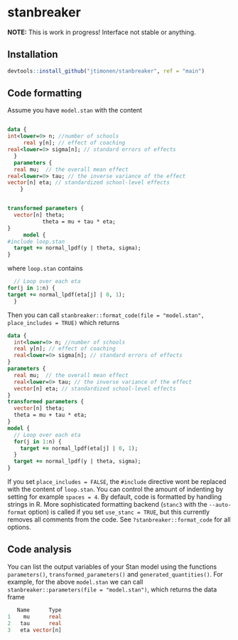 
# stanbreaker

<!-- badges: start -->
<!-- badges: end -->

**NOTE:** This is work in progress! Interface not stable or anything.

## Installation

``` r
devtools::install_github("jtimonen/stanbreaker", ref = "main")
```

## Code formatting

Assume you have `model.stan` with the content
``` stan

data {
int<lower=0> n; //number of schools
     real y[n]; // effect of coaching
real<lower=0> sigma[n]; // standard errors of effects
  }
  parameters {
  real mu;  // the overall mean effect
real<lower=0> tau; // the inverse variance of the effect
vector[n] eta; // standardized school-level effects
    }


transformed parameters {
  vector[n] theta;
           theta = mu + tau * eta;
}
     model {
#include loop.stan
  target += normal_lpdf(y | theta, sigma);
}


```

where `loop.stan` contains
``` stan
  // Loop over each eta
for(j in 1:n) {
target += normal_lpdf(eta[j] | 0, 1);
  }

```

Then you can call `stanbreaker::format_code(file = "model.stan", place_includes = TRUE)` which returns

``` stan
data {
  int<lower=0> n; //number of schools
  real y[n]; // effect of coaching
  real<lower=0> sigma[n]; // standard errors of effects
}
parameters {
  real mu;  // the overall mean effect
  real<lower=0> tau; // the inverse variance of the effect
  vector[n] eta; // standardized school-level effects
}
transformed parameters {
  vector[n] theta;
  theta = mu + tau * eta;
}
model {
  // Loop over each eta
  for(j in 1:n) {
    target += normal_lpdf(eta[j] | 0, 1);
  }
  target += normal_lpdf(y | theta, sigma);
}
```

If you set `place_includes = FALSE`, the `#include` directive wont be replaced with the content of `loop.stan`. You can control the amount of indenting by setting for example `spaces = 4`. By default, code is formatted by handling strings in R. More sophisticated formatting backend (`stanc3` with the `--auto-format` option) is called if you set `use_stanc = TRUE`, but this currently removes all comments from the code. See `?stanbreaker::format_code` for all options.

## Code analysis

You can list the output variables of your Stan model using the functions `parameters()`, `transformed_parameters()` and `generated_quantities()`. For example, for the
above `model.stan` we can call `stanbreaker::parameters(file = "model.stan")`, which returns the data frame

``` stan
   Name      Type
1    mu      real
2   tau      real
3   eta vector[n]
```
